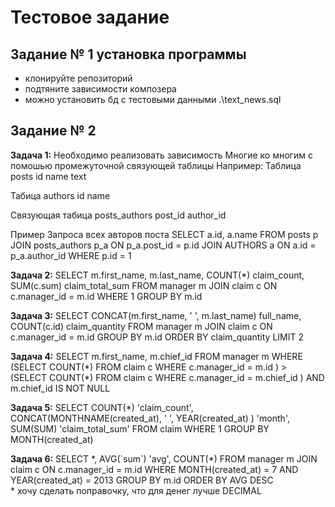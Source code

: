 <h1>Тестовое задание</h1>
<h2>Задание № 1 установка программы</h2>
<p>
<ul>
	<li>клонируйте репозиторий</li>
	<li>подтяните зависимости композера</li>
	<li>можно установить бд с тестовыми данными .\text_news.sql</li>
</ul>
</p>

<h2>Задание № 2</h2>
<p>
<strong>Задача 1:</strong>
Необходимо реализовать зависимость Многие ко многим с помошью промежуточной связующей таблицы
Например:
Таблица posts
id
name
text

Табица authors
id 
name

Связующая табица posts_authors
post_id
author_id

Пример Запроса всех авторов поста
SELECT a.id, a.name FROM posts p
JOIN posts_authors p_a ON p_a.post_id = p.id
JOIN AUTHORS a ON a.id = p_a.author_id
WHERE p.id = 1
</p>
<p>
<strong>Задача 2:</strong>
SELECT m.first_name, m.last_name, COUNT(*) claim_count, SUM(c.sum) claim_total_sum FROM manager m 
JOIN claim c ON c.manager_id = m.id
WHERE 1
GROUP BY m.id
</p>
<p>
<strong>Задача 3:</strong>
SELECT CONCAT(m.first_name, ' ', m.last_name) full_name, COUNT(c.id) claim_quantity FROM manager m
JOIN claim c ON c.manager_id = m.id 
GROUP BY m.id ORDER BY claim_quantity LIMIT 2
</p>
<p>
<strong>Задача 4:</strong>
SELECT m.first_name, m.chief_id
FROM manager m 
WHERE 
	(SELECT COUNT(*) FROM claim c WHERE c.manager_id = m.id ) > (SELECT COUNT(*) FROM claim c WHERE c.manager_id = m.chief_id )
	AND m.chief_id IS NOT NULL
</p>
<p>
<strong>Задача 5:</strong>
SELECT COUNT(*) 'claim_count', CONCAT(MONTHNAME(created_at), ' ', YEAR(created_at) ) 'month', SUM(SUM) 'claim_total_sum' FROM claim WHERE 1 GROUP BY MONTH(created_at)
</p>
<p>
<strong>Задача 6:</strong>
SELECT *, AVG(`sum`) 'avg', COUNT(*) FROM manager m
JOIN claim c ON c.manager_id = m.id
WHERE MONTH(created_at) = 7 AND YEAR(created_at) = 2013
GROUP BY m.id ORDER BY AVG DESC
<br>* хочу сделать поправочку, что для денег лучше DECIMAL
</p>
